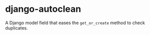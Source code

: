 django-autoclean
================

A Django model field that eases the `get_or_create` method to check duplicates.
